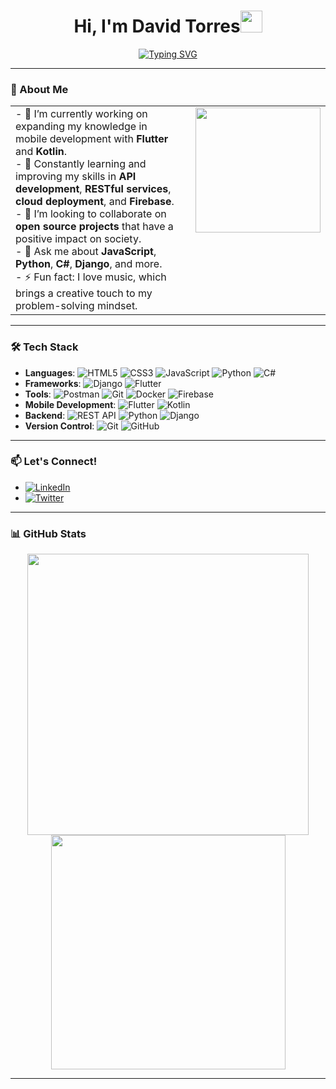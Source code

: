 <h1 align="center"><b>Hi, I'm David Torres</b><img src="https://media.giphy.com/media/hvRJCLFzcasrR4ia7z/giphy.gif" width="35"></h1>

<p align="center">
  <a href="https://github.com/DenverCoder1/readme-typing-svg">
    <img src="https://readme-typing-svg.herokuapp.com?font=Time+New+Roman&color=cyan&size=25&center=true&vCenter=true&width=600&height=100&lines=Software+Developer;API+Expert;Lifelong+Learner;Music+Lover" alt="Typing SVG">
  </a>
</p>

---

### 🚀 About Me
<table>
  <tr>
    <td style="vertical-align: top; padding-right: 20px;">
      - 🔭 I’m currently working on expanding my knowledge in mobile development with <b>Flutter</b> and <b>Kotlin</b>.<br>
      - 🌱 Constantly learning and improving my skills in <b>API development</b>, <b>RESTful services</b>, <b>cloud deployment</b>, and <b>Firebase</b>.<br>
      - 👯 I’m looking to collaborate on <b>open source projects</b> that have a positive impact on society.<br>
      - 💬 Ask me about <b>JavaScript</b>, <b>Python</b>, <b>C#</b>, <b>Django</b>, and more.<br>
      - ⚡ Fun fact: I love music, which brings a creative touch to my problem-solving mindset.
    </td>
    <td style="vertical-align: top;">
      <img src="https://media.giphy.com/media/QssGEmpkyEOhBCb7e1/giphy.gif" width="200px">
    </td>
  </tr>
</table>

---

### 🛠 Tech Stack
- **Languages**: ![HTML5](https://img.shields.io/badge/HTML5-%23E34F26.svg?style=for-the-badge&logo=html5&logoColor=white) ![CSS3](https://img.shields.io/badge/CSS3-%231572B6.svg?style=for-the-badge&logo=css3&logoColor=white) ![JavaScript](https://img.shields.io/badge/JavaScript-%23F7DF1E.svg?style=for-the-badge&logo=javascript&logoColor=black) ![Python](https://img.shields.io/badge/Python-%2314354C.svg?style=for-the-badge&logo=python&logoColor=white) ![C#](https://img.shields.io/badge/C%23-%23239120.svg?style=for-the-badge&logo=c-sharp&logoColor=white)
- **Frameworks**: ![Django](https://img.shields.io/badge/Django-%23092E20.svg?style=for-the-badge&logo=django&logoColor=white) ![Flutter](https://img.shields.io/badge/Flutter-%2302569B.svg?style=for-the-badge&logo=flutter&logoColor=white)
- **Tools**: ![Postman](https://img.shields.io/badge/Postman-%23FF6C37.svg?style=for-the-badge&logo=postman&logoColor=white) ![Git](https://img.shields.io/badge/Git-%23F05033.svg?style=for-the-badge&logo=git&logoColor=white) ![Docker](https://img.shields.io/badge/Docker-%230db7ed.svg?style=for-the-badge&logo=docker&logoColor=white) ![Firebase](https://img.shields.io/badge/Firebase-%23FFCA28.svg?style=for-the-badge&logo=firebase&logoColor=white)
- **Mobile Development**: ![Flutter](https://img.shields.io/badge/Flutter-%2302569B.svg?style=for-the-badge&logo=flutter&logoColor=white) ![Kotlin](https://img.shields.io/badge/Kotlin-%230095D5.svg?style=for-the-badge&logo=kotlin&logoColor=white)
- **Backend**: ![REST API](https://img.shields.io/badge/REST-API%20-%2300D2B3.svg?style=for-the-badge&logo=rest&logoColor=white) ![Python](https://img.shields.io/badge/Python-%2314354C.svg?style=for-the-badge&logo=python&logoColor=white) ![Django](https://img.shields.io/badge/Django-%23092E20.svg?style=for-the-badge&logo=django&logoColor=white)
- **Version Control**: ![Git](https://img.shields.io/badge/Git-%23F05033.svg?style=for-the-badge&logo=git&logoColor=white) ![GitHub](https://img.shields.io/badge/GitHub-%23121011.svg?style=for-the-badge&logo=github&logoColor=white)

---

### 📫 Let's Connect!
- [![LinkedIn](https://img.shields.io/badge/LinkedIn-%230077B5.svg?style=for-the-badge&logo=linkedin&logoColor=white)](https://www.linkedin.com/in/davidtorrres) 
- [![Twitter](https://img.shields.io/badge/Twitter-%231DA1F2.svg?style=for-the-badge&logo=twitter&logoColor=white)](https://x.com/deybytroide?t=CGFKX8Bo80k521ESL7zX1Q&s=09)

---

### 📊 GitHub Stats
<div align="center">
<a href="https://github.com/DavidTorres00/">
  <img src="https://github-readme-stats.vercel.app/api?username=DavidTorres00&include_all_commits=true&count_private=true&show_icons=true&line_height=20&title_color=7A7ADB&icon_color=2234AE&text_color=D3D3D3&bg_color=0,000000,130F40" width="450"/>
  <img src="https://github-readme-stats.vercel.app/api/top-langs?username=DavidTorres00&show_icons=true&locale=en&layout=compact&line_height=20&title_color=7A7ADB&icon_color=2234AE&text_color=D3D3D3&bg_color=0,000000,130F40" width="375"/>
</a>
</div>

---
